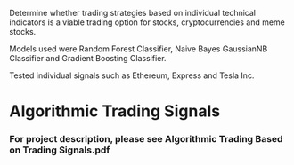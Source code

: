 Determine whether trading strategies based on individual technical indicators is a viable trading option for stocks, cryptocurrencies and meme stocks.

Models used were Random Forest Classifier, Naive Bayes GaussianNB Classifier and Gradient Boosting Classifier.

Tested individual signals such as Ethereum, Express and Tesla Inc.

# Algorithmic Trading Signals
### For project description, please see Algorithmic Trading Based on Trading Signals.pdf
